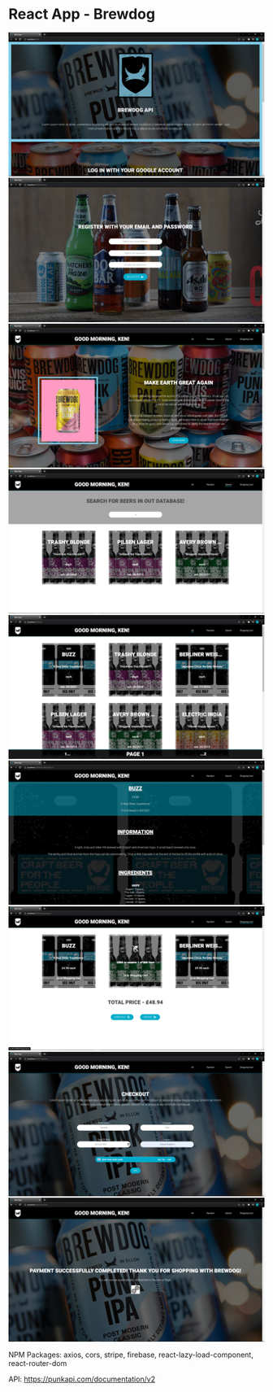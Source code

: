 # React App - Brewdog

![Alt text](./src/Res/Images/sampleScreenshot1.png?raw=true "Login")
![Alt text](./src/Res/Images/sampleScreenshot2.png?raw=true "Register")
![Alt text](./src/Res/Images/sampleScreenshot3.png?raw=true "Home")
![Alt text](./src/Res/Images/sampleScreenshot4.png?raw=true "Search")
![Alt text](./src/Res/Images/sampleScreenshot5.png?raw=true "Results")
![Alt text](./src/Res/Images/sampleScreenshot6.png?raw=true "ResultPage") 
![Alt text](./src/Res/Images/sampleScreenshot7.png?raw=true "ShoppingCart") 
![Alt text](./src/Res/Images/sampleScreenshot8.png?raw=true "Checkout") 
![Alt text](./src/Res/Images/sampleScreenshot9.png?raw=true "CheckoutComplete") 

NPM Packages: axios, cors, stripe, firebase, react-lazy-load-component, react-router-dom

API: https://punkapi.com/documentation/v2